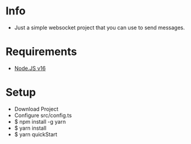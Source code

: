 # Info
<ul>
  <li>Just a simple websocket project that you can use to send messages.</li>
</ul>

# Requirements
<ul>
<li><a href="https://nodejs.org/en/">Node.JS v16</a></li>
</ul>

# Setup
<ul>
  <li>Download Project</li>
  <li>Configure src/config.ts</li>
  <li>$ npm install -g yarn</li>
  <li>$ yarn install</li>
  <li>$ yarn quickStart</li>
</ul>
